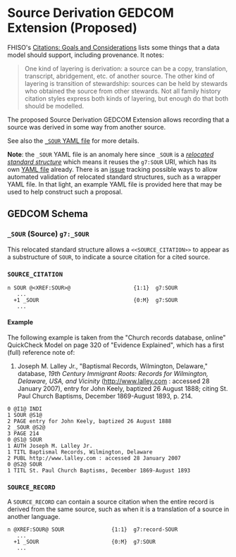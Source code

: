 # Source Derivation GEDCOM Extension (Proposed)

FHISO's [Citations: Goals and Considerations](https://fhiso.org/TR/citation-goals) lists some things
that a data model should support, including provenance.  It notes:

> One kind of layering is derivation: a source can be a copy, translation, transcript,
> abridgement, etc. of another source. The other kind of layering is transition of stewardship:
> sources can be held by stewards who obtained the source from other stewards. Not all family history
> citation styles express both kinds of layering, but enough do that both should be modelled.

The proposed Source Derivation GEDCOM Extension allows recording that a
source was derived in some way from another source.

See also the [`_SOUR` YAML file](yaml/_SOUR.yaml) for more details.

**Note**: the `_SOUR` YAML file is an anomaly here since `_SOUR` is a
[*relocated standard structure*](https://github.com/FamilySearch/GEDCOM/blob/main/specification/gedcom-1-hierarchical-container-format.md#extensions)
which means it reuses the `g7:SOUR` URI, which has its own
[YAML file](https://github.com/FamilySearch/GEDCOM-registries/blob/main/structure/standard/SOUR.yaml) already.
There is an [issue](https://github.com/FamilySearch/GEDCOM.io/issues/97) tracking
possible ways to allow automated validation of relocated standard structures,
such as a wrapper YAML file.  In that light, an example YAML file is provided here that
may be used to help construct such a proposal.

## GEDCOM Schema

### `_SOUR` (Source)  `g7:_SOUR`

This relocated standard structure allows a `<<SOURCE_CITATION>>`
to appear as a substructure of `SOUR`, to indicate a
source citation for a cited source.

### `SOURCE_CITATION`

```gedstruct
n SOUR @<XREF:SOUR>@                    {1:1}  g7:SOUR
   ...
  +1 _SOUR                              {0:M}  g7:SOUR
   ...
```

#### Example

The following example is taken from the "Church records database, online"
QuickCheck Model on page 320 of "Evidence Explained", which has a first
(full) reference note of:

1. Joseph M. Lalley Jr., "Baptismal Records, Wilmington, Delaware,"
   database, *19th Century Immigrant Roots: Records for Wilmington,
   Delaware, USA, and Vicinity* (http://www.lalley.com : accessed 28 January
   2007), entry for John Keely, baptized 26 August 1888; citing St. Paul
   Church Baptisms, December 1869-August 1893, p. 214.

```
0 @I1@ INDI
1 SOUR @S1@
2 PAGE entry for John Keely, baptized 26 August 1888
2 _SOUR @S2@
3 PAGE 214
0 @S1@ SOUR
1 AUTH Joseph M. Lalley Jr.
1 TITL Baptismal Records, Wilmington, Delaware
2 PUBL http://www.lalley.com : accessed 28 January 2007
0 @S2@ SOUR
1 TITL St. Paul Church Baptisms, December 1869-August 1893
```

### `SOURCE_RECORD`

A `SOURCE_RECORD` can contain a source citation when the entire
record is derived from the same source, such as when it is a
translation of a source in another language.

```gedstruct
n @XREF:SOUR@ SOUR               {1:1}  g7:record-SOUR
   ...
  +1 _SOUR                       {0:M}  g7:SOUR
   ...
```
